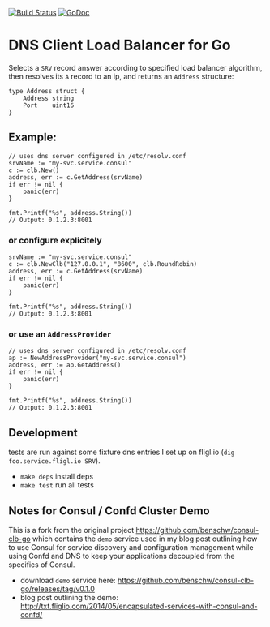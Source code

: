 [![Build Status](https://drone.io/github.com/benschw/dns-clb-go/status.png)](https://drone.io/github.com/benschw/dns-clb-go/latest)
[![GoDoc](http://godoc.org/github.com/benschw/dns-clb-go?status.png)](http://godoc.org/github.com/benschw/dns-clb-go)

# DNS Client Load Balancer for Go

Selects a `SRV` record answer according to specified load balancer algorithm, then resolves its `A` record to an ip, and returns an `Address` structure:

	type Address struct {
		Address string
		Port    uint16
	}


## Example:
	
	// uses dns server configured in /etc/resolv.conf
	srvName := "my-svc.service.consul"
	c := clb.New() 
	address, err := c.GetAddress(srvName)
	if err != nil {
		panic(err)
	}

	fmt.Printf("%s", address.String())
	// Output: 0.1.2.3:8001

### or configure explicitely

	srvName := "my-svc.service.consul"
	c := clb.NewClb("127.0.0.1", "8600", clb.RoundRobin)
	address, err := c.GetAddress(srvName)
	if err != nil {
		panic(err)
	}

	fmt.Printf("%s", address.String())
	// Output: 0.1.2.3:8001

### or use an `AddressProvider`
	
	// uses dns server configured in /etc/resolv.conf
	ap := NewAddressProvider("my-svc.service.consul")
	address, err := ap.GetAddress()
	if err != nil {
		panic(err)
	}

	fmt.Printf("%s", address.String())
	// Output: 0.1.2.3:8001


## Development
tests are run against some fixture dns entries I set up on fligl.io (`dig foo.service.fligl.io SRV`).


- `make deps` install deps
- `make test` run all tests

## Notes for Consul / Confd Cluster Demo
This is a fork from the original project https://github.com/benschw/consul-clb-go which contains the `demo` service used in my blog post outlining how to use Consul for service discovery and configuration management while using Confd and DNS to keep your applications decoupled from the specifics of Consul.

- download `demo` service here: https://github.com/benschw/consul-clb-go/releases/tag/v0.1.0
- blog post outlining the demo: http://txt.fliglio.com/2014/05/encapsulated-services-with-consul-and-confd/


